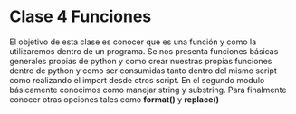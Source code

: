 # Clase 4 Funciones


El objetivo de esta clase es conocer que es una función y como la utilizaremos dentro de un programa. Se nos presenta funciones básicas generales propias de python y como crear nuestras propias funciones dentro de python y como ser consumidas tanto dentro del mismo script como realizando el import desde otros script. 
En el segundo modulo básicamente conocimos como manejar string y substring. Para finalmente conocer otras opciones tales como **format()**  y **replace()**